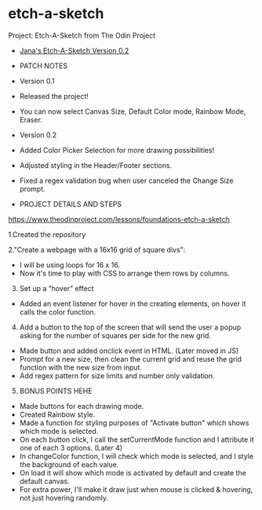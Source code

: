 # etch-a-sketch
Project: Etch-A-Sketch from The Odin Project

- [Jana's Etch-A-Sketch Version 0.2](https://janaiscoding.github.io/etch-a-sketch/)

 - PATCH NOTES

- Version 0.1 


- Released the project! 
- You can now select Canvas Size, Default Color mode, Rainbow Mode, Eraser. 


- Version 0.2

- Added Color Picker Selection for more drawing possibilities!
- Adjusted styling in the Header/Footer sections.
- Fixed a regex validation bug when user canceled the Change Size prompt.





- PROJECT DETAILS AND STEPS

https://www.theodinproject.com/lessons/foundations-etch-a-sketch

1.Created the repository 

2."Create a webpage with a 16x16 grid of square divs":

- I will be using loops for 16 x 16. 
- Now it's time to play with CSS to arrange them rows by columns. 

3. Set up a “hover” effect 

- Added an event listener for hover in the creating elements, on hover it calls the color function.

4. Add a button to the top of the screen that will send the user a popup asking for the number of squares per side for the new grid.

- Made button and added onclick event in HTML. (Later moved in JS)
- Prompt for a new size, then clean the current grid and reuse the grid function with the new size from input.
- Add regex pattern for size limits and number only validation. 

5. BONUS POINTS HEHE

- Made buttons for each drawing mode.
- Created Rainbow style.
- Made a function for styling purposes of "Activate button" which shows which mode is selected.
- On each button click, I call the setCurrentMode function and I attribute it one of each 3 options. (Later 4)
- In changeColor function, I will check which mode is selected, and I style the background of each value.
- On load it will show which mode is activated by default and create the default canvas.
- For extra power, I'll make it draw just when mouse is clicked & hovering, not just hovering randomly.

 


